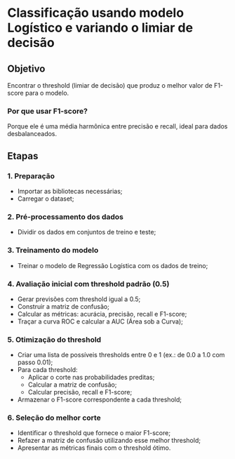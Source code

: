 # Classificação usando modelo Logístico e variando o limiar de decisão

## Objetivo
Encontrar o threshold (limiar de decisão) que produz o melhor valor de F1-score para o modelo.

### Por que usar F1-score?
Porque ele é uma média harmônica entre precisão e recall, ideal para dados desbalanceados.

## Etapas

### 1. Preparação
- Importar as bibliotecas necessárias;
- Carregar o dataset;

### 2. Pré-processamento dos dados
- Dividir os dados em conjuntos de treino e teste;

### 3. Treinamento do modelo
- Treinar o modelo de Regressão Logística com os dados de treino;

### 4. Avaliação inicial com threshold padrão (0.5)
- Gerar previsões com threshold igual a 0.5;
- Construir a matriz de confusão;
- Calcular as métricas: acurácia, precisão, recall e F1-score;
- Traçar a curva ROC e calcular a AUC (Área sob a Curva);

### 5. Otimização do threshold
- Criar uma lista de possíveis thresholds entre 0 e 1 (ex.: de 0.0 a 1.0 com passo 0.01);
- Para cada threshold:
  - Aplicar o corte nas probabilidades preditas;
  - Calcular a matriz de confusão;
  - Calcular precisão, recall e F1-score;
- Armazenar o F1-score correspondente a cada threshold;

### 6. Seleção do melhor corte
- Identificar o threshold que fornece o maior F1-score;
- Refazer a matriz de confusão utilizando esse melhor threshold;
- Apresentar as métricas finais com o threshold ótimo.


